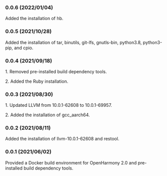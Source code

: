  ### 0.0.6 (2022/01/04)

Added the installation of hb.

 ### 0.0.5 (2021/10/28)

Added the installation of tar, binutils, git-lfs, gnutls-bin, python3.8, python3-pip, and cpio.

 ### 0.0.4 (2021/09/18)

1\. Removed pre-installed build dependency tools.

2\. Added the Ruby installation.

 ### 0.0.3 (2021/08/30)

1\. Updated LLVM from 10.0.1-62608 to 10.0.1-69957.

2\. Added the installation of gcc_aarch64.

 ### 0.0.2 (2021/08/11)

Added the installation of llvm-10.0.1-62608 and restool.

 ### 0.0.1 (2021/06/02)

Provided a Docker build environment for OpenHarmony 2.0 and pre-installed build dependency tools.